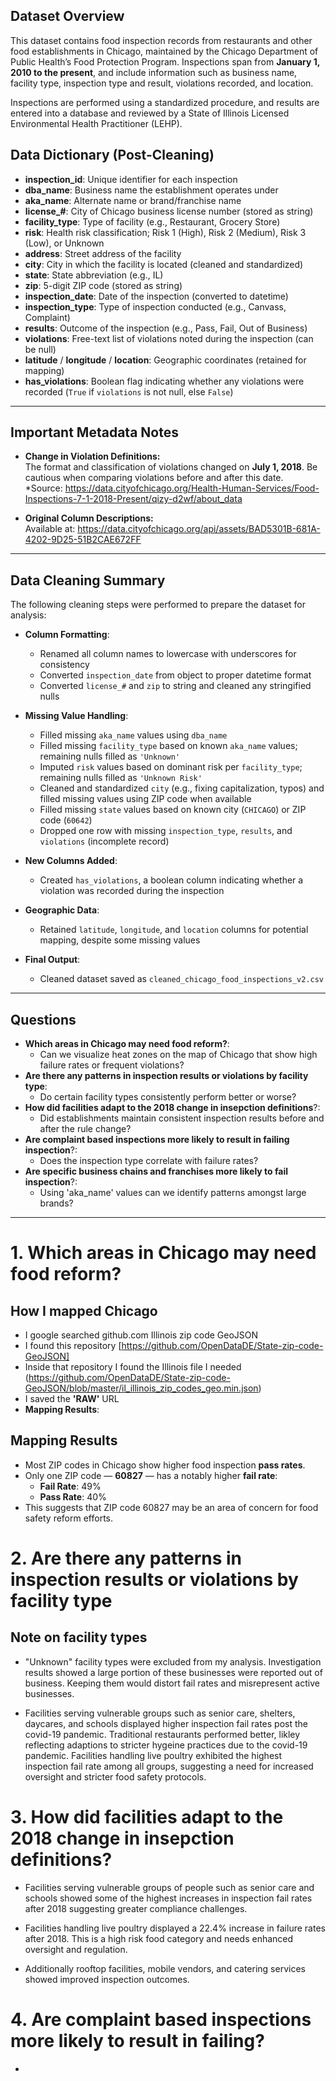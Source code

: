 ##  Dataset Overview

This dataset contains food inspection records from restaurants and other food establishments in Chicago, maintained by the Chicago Department of Public Health’s Food Protection Program. Inspections span from **January 1, 2010 to the present**, and include information such as business name, facility type, inspection type and result, violations recorded, and location.

Inspections are performed using a standardized procedure, and results are entered into a database and reviewed by a State of Illinois Licensed Environmental Health Practitioner (LEHP).


##  Data Dictionary (Post-Cleaning)

- **inspection_id**: Unique identifier for each inspection
- **dba_name**: Business name the establishment operates under
- **aka_name**: Alternate name or brand/franchise name
- **license_#**: City of Chicago business license number (stored as string)
- **facility_type**: Type of facility (e.g., Restaurant, Grocery Store)
- **risk**: Health risk classification; Risk 1 (High), Risk 2 (Medium), Risk 3 (Low), or Unknown
- **address**: Street address of the facility
- **city**: City in which the facility is located (cleaned and standardized)
- **state**: State abbreviation (e.g., IL)
- **zip**: 5-digit ZIP code (stored as string)
- **inspection_date**: Date of the inspection (converted to datetime)
- **inspection_type**: Type of inspection conducted (e.g., Canvass, Complaint)
- **results**: Outcome of the inspection (e.g., Pass, Fail, Out of Business)
- **violations**: Free-text list of violations noted during the inspection (can be null)
- **latitude** / **longitude** / **location**: Geographic coordinates (retained for mapping)
- **has_violations**: Boolean flag indicating whether any violations were recorded (`True` if `violations` is not null, else `False`)

---

##  Important Metadata Notes

- **Change in Violation Definitions:**  
  The format and classification of violations changed on **July 1, 2018**. Be cautious when comparing violations before and after this date.  
  *Source: https://data.cityofchicago.org/Health-Human-Services/Food-Inspections-7-1-2018-Present/qizy-d2wf/about_data


- **Original Column Descriptions:**  
  Available at: https://data.cityofchicago.org/api/assets/BAD5301B-681A-4202-9D25-51B2CAE672FF

---

##  Data Cleaning Summary

The following cleaning steps were performed to prepare the dataset for analysis:

- **Column Formatting**:
  - Renamed all column names to lowercase with underscores for consistency
  - Converted `inspection_date` from object to proper datetime format
  - Converted `license_#` and `zip` to string and cleaned any stringified nulls

- **Missing Value Handling**:
  - Filled missing `aka_name` values using `dba_name`
  - Filled missing `facility_type` based on known `aka_name` values; remaining nulls filled as `'Unknown'`
  - Imputed `risk` values based on dominant risk per `facility_type`; remaining nulls filled as `'Unknown Risk'`
  - Cleaned and standardized `city` (e.g., fixing capitalization, typos) and filled missing values using ZIP code when available
  - Filled missing `state` values based on known city (`CHICAGO`) or ZIP code (`60642`)
  - Dropped one row with missing `inspection_type`, `results`, and `violations` (incomplete record)

- **New Columns Added**:
  - Created `has_violations`, a boolean column indicating whether a violation was recorded during the inspection

- **Geographic Data**:
  - Retained `latitude`, `longitude`, and `location` columns for potential mapping, despite some missing values

- **Final Output**:
  - Cleaned dataset saved as `cleaned_chicago_food_inspections_v2.csv`


---

## Questions
- **Which areas in Chicago may need food reform?**:
  - Can we visualize heat zones on the map of Chicago that show high failure rates or frequent violations?
- **Are there any patterns in inspection results or violations by facility type**:
  - Do certain facility types consistently perform better or worse?
- **How did facilities adapt to the 2018 change in insepction definitions**?:
  - Did establishments maintain consistent inspection results before and after the rule change?
- **Are complaint based inspections more likely to result in failing inspection**?:
  - Does the inspection type correlate with failure rates?
- **Are specific business chains and franchises more likely to fail inspection**?:
  - Using 'aka_name' values can we identify patterns amongst large brands?
 

---

# 1. **Which areas in Chicago may need food reform?**
## How I mapped Chicago
 - I google searched github.com Illinois zip code GeoJSON
 - I found this repository [https://github.com/OpenDataDE/State-zip-code-GeoJSON]
 - Inside that repository I found the Illinois file I needed (https://github.com/OpenDataDE/State-zip-code-GeoJSON/blob/master/il_illinois_zip_codes_geo.min.json)
 - I saved the **'RAW'** URL
- **Mapping Results**:
## Mapping Results
- Most ZIP codes in Chicago show higher food inspection **pass rates**.
- Only one ZIP code — **60827** — has a notably higher **fail rate**:
  - **Fail Rate**: 49%
  - **Pass Rate**: 40%
- This suggests that ZIP code 60827 may be an area of concern for food safety reform efforts.

# 2. **Are there any patterns in inspection results or violations by facility type**
## Note on facility types
 - "Unknown" facility types were excluded from my analysis. Investigation results showed a large portion of these businesses were reported out of business. Keeping them would distort fail rates and misrepresent active businesses. 

- Facilities serving vulnerable groups such as senior care, shelters, daycares, and schools displayed higher inspection fail rates post the covid-19 pandemic. Traditional restaurants performed better, likley reflecting adaptions to stricter hygeine practices due to the covid-19 pandemic. Facilities handling live poultry exhibited the highest inspection fail rate among all groups, suggesting a need for increased oversight and stricter food safety protocols.

# 3. **How did facilities adapt to the 2018 change in insepction definitions**?
- Facilities serving vulnerable groups of people such as senior care and schools showed some of the highest increases in inspection fail rates after 2018 suggesting greater compliance challenges.

- Facilities handling live poultry displayed a 22.4% increase in failure rates after 2018. This is a high risk food category and needs enhanced oversight and regulation.

- Additionally rooftop facilities, mobile vendors, and catering services showed improved inspection outcomes.

# 4. **Are complaint based inspections more likely to result in failing**? 
- 

